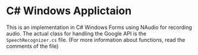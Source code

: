 # C# Windows Applictaion
This is an implementation in C# Windows Forms using NAudio for recording audio.
The actual class for handling the Google API is the ```SpeechRecognizer.cs``` file.
(For more information about functions, read the comments of the file)
